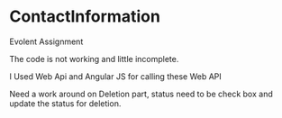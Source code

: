 # ContactInformation
Evolent Assignment

The code is not working and little incomplete.

I Used Web Api and Angular JS for calling these Web API

Need a work around on Deletion part, status need to be check box and update the status for deletion.

